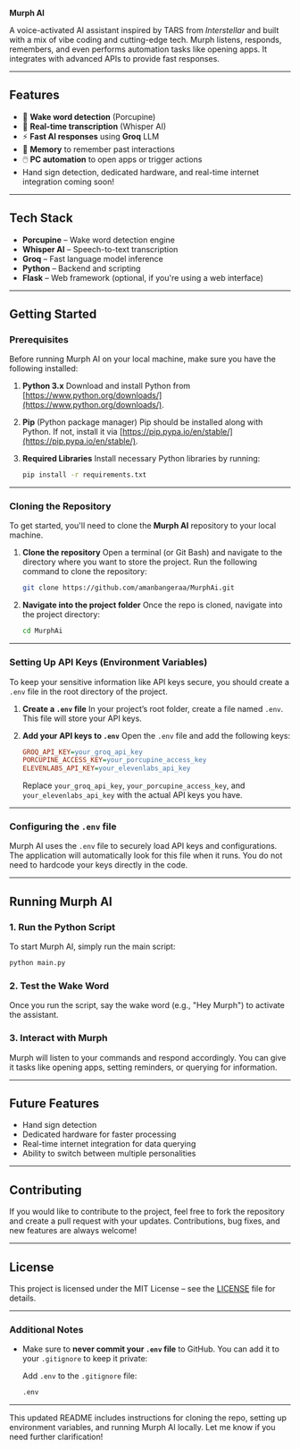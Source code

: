  **Murph AI**

A voice-activated AI assistant inspired by TARS from *Interstellar* and built with a mix of vibe coding and cutting-edge tech. Murph listens, responds, remembers, and even performs automation tasks like opening apps. It integrates with advanced APIs to provide fast responses.

---

## **Features**

* 🎤 **Wake word detection** (Porcupine)
* 🧠 **Real-time transcription** (Whisper AI)
* ⚡ **Fast AI responses** using **Groq** LLM
* 🧬 **Memory** to remember past interactions
* 🖱️ **PC automation** to open apps or trigger actions
* Hand sign detection, dedicated hardware, and real-time internet integration coming soon!

---

## **Tech Stack**

* **Porcupine** – Wake word detection engine
* **Whisper AI** – Speech-to-text transcription
* **Groq** – Fast language model inference
* **Python** – Backend and scripting
* **Flask** – Web framework (optional, if you're using a web interface)

---

## **Getting Started**

### **Prerequisites**

Before running Murph AI on your local machine, make sure you have the following installed:

1. **Python 3.x**
   Download and install Python from [https://www.python.org/downloads/](https://www.python.org/downloads/).

2. **Pip** (Python package manager)
   Pip should be installed along with Python. If not, install it via [https://pip.pypa.io/en/stable/](https://pip.pypa.io/en/stable/).

3. **Required Libraries**
   Install necessary Python libraries by running:

   ```bash
   pip install -r requirements.txt
   ```

---

### **Cloning the Repository**

To get started, you'll need to clone the **Murph AI** repository to your local machine.

1. **Clone the repository**
   Open a terminal (or Git Bash) and navigate to the directory where you want to store the project. Run the following command to clone the repository:

   ```bash
   git clone https://github.com/amanbangeraa/MurphAi.git
   ```

2. **Navigate into the project folder**
   Once the repo is cloned, navigate into the project directory:

   ```bash
   cd MurphAi
   ```

---

### **Setting Up API Keys (Environment Variables)**

To keep your sensitive information like API keys secure, you should create a `.env` file in the root directory of the project.

1. **Create a `.env` file**
   In your project’s root folder, create a file named `.env`. This file will store your API keys.

2. **Add your API keys to `.env`**
   Open the `.env` file and add the following keys:

   ```ini
   GROQ_API_KEY=your_groq_api_key
   PORCUPINE_ACCESS_KEY=your_porcupine_access_key
   ELEVENLABS_API_KEY=your_elevenlabs_api_key
   ```

   Replace `your_groq_api_key`, `your_porcupine_access_key`, and `your_elevenlabs_api_key` with the actual API keys you have.

---

### **Configuring the `.env` file**

Murph AI uses the `.env` file to securely load API keys and configurations. The application will automatically look for this file when it runs. You do not need to hardcode your keys directly in the code.

---

## **Running Murph AI**

### **1. Run the Python Script**

To start Murph AI, simply run the main script:

```bash
python main.py
```



### **2. Test the Wake Word**

Once you run the script, say the wake word (e.g., "Hey Murph") to activate the assistant.

### **3. Interact with Murph**

Murph will listen to your commands and respond accordingly. You can give it tasks like opening apps, setting reminders, or querying for information.

---

## **Future Features**

* Hand sign detection
* Dedicated hardware for faster processing
* Real-time internet integration for data querying
* Ability to switch between multiple personalities

---

## **Contributing**

If you would like to contribute to the project, feel free to fork the repository and create a pull request with your updates. Contributions, bug fixes, and new features are always welcome!

---

## **License**

This project is licensed under the MIT License – see the [LICENSE](LICENSE) file for details.

---

### **Additional Notes**

* Make sure to **never commit your `.env` file** to GitHub. You can add it to your `.gitignore` to keep it private:

  Add `.env` to the `.gitignore` file:

  ```bash
  .env
  ```

---

This updated README includes instructions for cloning the repo, setting up environment variables, and running Murph AI locally. Let me know if you need further clarification!
